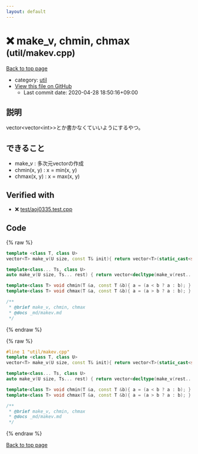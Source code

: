```yaml
---
layout: default
---
```


<!-- mathjax config similar to math.stackexchange -->
<script type="text/javascript" async
  src="https://cdnjs.cloudflare.com/ajax/libs/mathjax/2.7.5/MathJax.js?config=TeX-MML-AM_CHTML">
</script>
<script type="text/x-mathjax-config">
  MathJax.Hub.Config({
    TeX: { equationNumbers: { autoNumber: "AMS" }},
    tex2jax: {
      inlineMath: [ ['$','$'] ],
      processEscapes: true
    },
    "HTML-CSS": { matchFontHeight: false },
    displayAlign: "left",
    displayIndent: "2em"
  });
</script>

<script type="text/javascript" src="https://cdnjs.cloudflare.com/ajax/libs/jquery/3.4.1/jquery.min.js"></script>
<script src="https://cdn.jsdelivr.net/npm/jquery-balloon-js@1.1.2/jquery.balloon.min.js" integrity="sha256-ZEYs9VrgAeNuPvs15E39OsyOJaIkXEEt10fzxJ20+2I=" crossorigin="anonymous"></script>
<script type="text/javascript" src="../../assets/js/copy-button.js"></script>
<link rel="stylesheet" href="../../assets/css/copy-button.css" />


# :x: make_v, chmin, chmax <small>(util/makev.cpp)</small>

<a href="../../index.html">Back to top page</a>

* category: <a href="../../index.html#05c7e24700502a079cdd88012b5a76d3">util</a>
* <a href="{{ site.github.repository_url }}/blob/master/util/makev.cpp">View this file on GitHub</a>
    - Last commit date: 2020-04-28 18:50:16+09:00




## 説明
vector<vector\<int\>>とか書かなくていいようにするやつ。

## できること
- make_v : 多次元vectorの作成
- chmin(x, y) : x = min(x, y)
- chmax(x, y) : x = max(x, y) 

## Verified with

* :x: <a href="../../verify/test/aoj0335.test.cpp.html">test/aoj0335.test.cpp</a>


## Code

<a id="unbundled"></a>
{% raw %}
```cpp
template <class T, class U>
vector<T> make_v(U size, const T& init){ return vector<T>(static_cast<size_t>(size), init); }

template<class... Ts, class U>
auto make_v(U size, Ts... rest) { return vector<decltype(make_v(rest...))>(static_cast<size_t>(size), make_v(rest...)); }

template<class T> void chmin(T &a, const T &b){ a = (a < b ? a : b); }
template<class T> void chmax(T &a, const T &b){ a = (a > b ? a : b); }

/**
 * @brief make_v, chmin, chmax
 * @docs _md/makev.md
 */
```
{% endraw %}

<a id="bundled"></a>
{% raw %}
```cpp
#line 1 "util/makev.cpp"
template <class T, class U>
vector<T> make_v(U size, const T& init){ return vector<T>(static_cast<size_t>(size), init); }

template<class... Ts, class U>
auto make_v(U size, Ts... rest) { return vector<decltype(make_v(rest...))>(static_cast<size_t>(size), make_v(rest...)); }

template<class T> void chmin(T &a, const T &b){ a = (a < b ? a : b); }
template<class T> void chmax(T &a, const T &b){ a = (a > b ? a : b); }

/**
 * @brief make_v, chmin, chmax
 * @docs _md/makev.md
 */

```
{% endraw %}

<a href="../../index.html">Back to top page</a>

